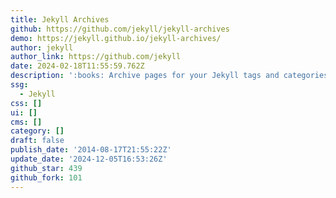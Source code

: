 ```yaml
---
title: Jekyll Archives
github: https://github.com/jekyll/jekyll-archives
demo: https://jekyll.github.io/jekyll-archives/
author: jekyll
author_link: https://github.com/jekyll
date: 2024-02-18T11:55:59.762Z
description: ':books: Archive pages for your Jekyll tags and categories.'
ssg:
  - Jekyll
css: []
ui: []
cms: []
category: []
draft: false
publish_date: '2014-08-17T21:55:22Z'
update_date: '2024-12-05T16:53:26Z'
github_star: 439
github_fork: 101
---
```

